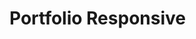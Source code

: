 # Portfolio Responsive
<!-- ## [Watch it on youtube](https://youtu.be/AKNvTxWOdKw) -->
<!-- ### Portfolio responsive complete
A clean and nice web portfolio for designer or developer. That includes almost everything you want to show. At first, your name, links to social networks and a great image. Then the About section displays more information about you. Then the list of Skills it offers. It also has a section where it shows some recent work. And at the bottom it has a form, and at the end with a footer. -->
<!-- 
Don't forget to join the channel for more videos like this.
[Bedimcode](https://www.youtube.com/c/Bedimcode)
 -->
